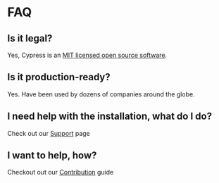 # FAQ

## Is it legal?

Yes, Cypress is an [MIT licensed open source software](https://github.com/cypress-io/cypress/blob/develop/LICENSE).

## Is it production-ready?

Yes. Have been used by dozens of companies around the globe.

## I need help with the installation, what do I do?

Check out our [Support](support-us.md) page

## I want to help, how?

Checkout out our [Contribution](contributions.md) guide



